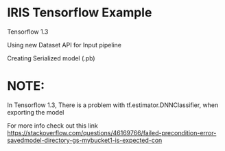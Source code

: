 # IRIS Tensorflow Example

Tensorflow 1.3

Using new Dataset API for Input pipeline

Creating Serialized model (.pb)


# NOTE:

In Tensorflow 1.3, There is a problem with tf.estimator.DNNClassifier, when exporting the model

For more info check out this link https://stackoverflow.com/questions/46169766/failed-precondition-error-savedmodel-directory-gs-mybucket1-is-expected-con
